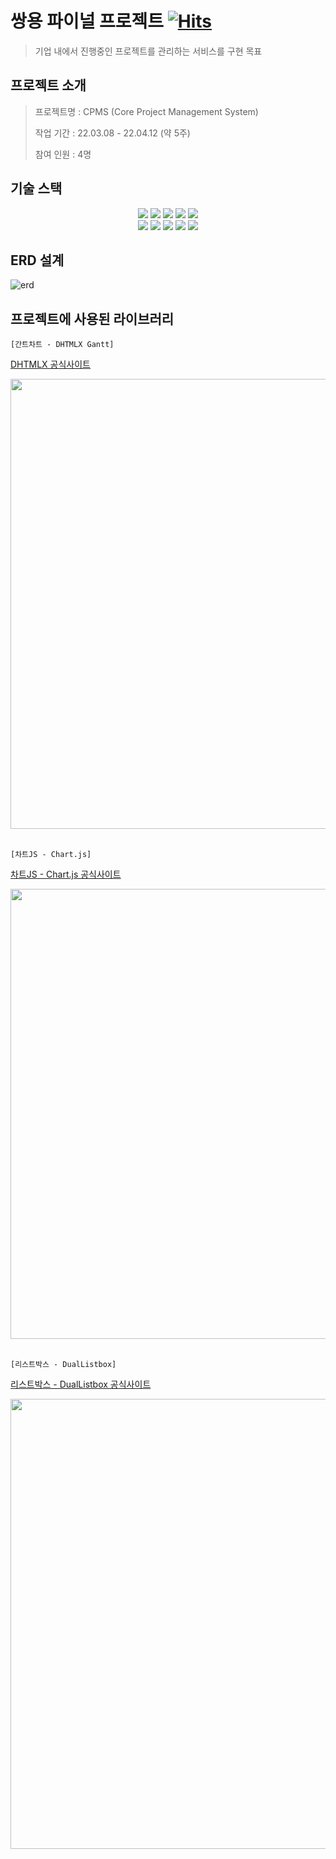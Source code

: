 # 쌍용 파이널 프로젝트 [![Hits](https://hits.seeyoufarm.com/api/count/incr/badge.svg?url=https%3A%2F%2Fgithub.com%2Fkoreas9408%2Fpms-project&count_bg=%233F51B5&title_bg=%232196F3&icon=tinder.svg&icon_color=%23E3F2FD&title=hits&edge_flat=false)](https://hits.seeyoufarm.com)
> 기업 내에서 진행중인 프로젝트를 관리하는 서비스를 구현 목표

## 프로젝트 소개
> 프로젝트명 : CPMS (Core Project Management System)
> 
> 작업 기간 : 22.03.08 - 22.04.12 (약 5주)
> 
> 참여 인원 : 4명

## 기술 스택
<div align=center>
  <img  src="https://img.shields.io/badge/JAVA-007396?style=for-the-badge&logo=java&logoColor=white"> 
  <img  src="https://img.shields.io/badge/Spring-6DB33F?style=for-the-badge&logo=spring&logoColor= white"> 
  <img  src="https://img.shields.io/badge/mybatis-6DB33F?style=for-the-badge&logo=mybatis&logoColor=white">
  <img  src="https://img.shields.io/badge/tomcat-F8DC75?style=for-the-badge&logo=apachetomcat&logoColor= white">
  <img  src="https://img.shields.io/badge/oracle-F80000?style=for-the-badge&logo=cracle&logoColor= white"> 
</div>
<div align=center>
  <img  src="https://img.shields.io/badge/vue.js-4FC08D?style=for-the-badge&logo=vue.js&logoColor= white"> 
  <img  src="https://img.shields.io/badge/html5-E34F26?style=for-the-badge&logo=html5&logoColor= white"> 
  <img  src="https://img.shields.io/badge/css3-1572B6?style=for-the-badge&logo=css3&logoColor= white"> 
  <img  src="https://img.shields.io/badge/js-F7DF1E?style=for-the-badge&logo=javascript&logoColor= white"> 
  <img  src="https://img.shields.io/badge/jquery-0769AD?style=for-the-badge&logo=jquery&logoColor= white"> 
</div>

## ERD 설계

![erd](https://user-images.githubusercontent.com/25701235/163355404-969beb35-7b2a-4d3e-b9c8-186aed002bbe.png)

## 프로젝트에 사용된 라이브러리


```
[간트차트 - DHTMLX Gantt]
```
[DHTMLX 공식사이트](https://dhtmlx.com/docs/products/dhtmlxGantt/)
<div>
  <img src=https://user-images.githubusercontent.com/25701235/163355901-42b88f1f-b7f5-4aea-ab3a-17fedea13ca9.png width="720"/>
</div>
<div>&nbsp</div>

```
[차트JS - Chart.js]
```
[차트JS - Chart.js 공식사이트](https://www.chartjs.org/)
<div>
  <img src=https://user-images.githubusercontent.com/25701235/163355977-21bfcfbb-32d8-4458-b4c4-0dcb2e5cbae0.png width="720"/>
</div>
<div>&nbsp</div>

```
[리스트박스 - DualListbox]
```
[리스트박스 - DualListbox 공식사이트](https://www.virtuosoft.eu/code/bootstrap-duallistbox/)
<div>
  <img src=https://user-images.githubusercontent.com/25701235/163355638-4248b232-f18b-4d2c-ac72-eb3512b9582b.png width="720"/>
</div>

